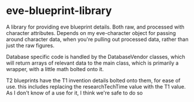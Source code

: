 eve-blueprint-library
=====================

A library for providing eve blueprint details. Both raw, and processed with character attributes. Depends on my eve-character object for passing around character data, when you're pulling out processed data, rather than just the raw figures.


Database specific code is handled by the DatabaseVendor classes, which will return arrays of relevant data to the main class, which is primarily a wrapper, with a little math bolted onto it. 


T2 blueprints have the T1 invention details bolted onto them, for ease of use. this includes replacing the researchTechTime value with the T1 value. As I don't know of a use for it, I think we're safe to do so
